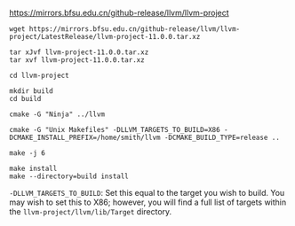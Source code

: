 <https://mirrors.bfsu.edu.cn/github-release/llvm/llvm-project>

```
wget https://mirrors.bfsu.edu.cn/github-release/llvm/llvm-project/LatestRelease/llvm-project-11.0.0.tar.xz
```

```
tar xJvf llvm-project-11.0.0.tar.xz
tar xvf llvm-project-11.0.0.tar.xz
```

```
cd llvm-project

mkdir build
cd build

cmake -G "Ninja" ../llvm

cmake -G "Unix Makefiles" -DLLVM_TARGETS_TO_BUILD=X86 -DCMAKE_INSTALL_PREFIX=/home/smith/llvm -DCMAKE_BUILD_TYPE=release ..

make -j 6

make install
make --directory=build install
```

`-DLLVM_TARGETS_TO_BUILD`: Set this equal to the target you wish to build. You may wish to set this to X86; however, you will find a full list of targets within the `llvm-project/llvm/lib/Target` directory.
